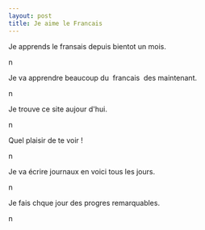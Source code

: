 ```yaml
---
layout: post
title: Je aime le Francais
---
```


<p>Je apprends le fransais depuis bientot un mois.</p>
<p>n
<p>Je va apprendre beaucoup du  francais  des maintenant.</p>
<p>n
<p>Je trouve ce site aujour d&#39;hui.</p>
<p>n
<p>Quel plaisir de te voir !</p>
<p>n
<p>Je va écrire journaux en voici tous les jours.</p>
<p>n
<p>Je fais chque jour des progres remarquables. </p>
<p>n
<p></p>

